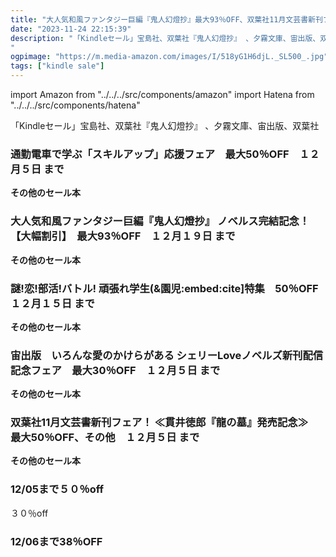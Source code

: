 ```yaml
---
title: "大人気和風ファンタジー巨編『鬼人幻燈抄』最大93％OFF、双葉社11月文芸書新刊フェア！ ≪貫井徳郎『龍の墓』発売記念≫　最大50％OFF"
date: "2023-11-24 22:15:39"
description: "「Kindleセール」宝島社、双葉社『鬼人幻燈抄』 、夕霧文庫、宙出版、双葉社
"
ogpimage: "https://m.media-amazon.com/images/I/518yG1H6djL._SL500_.jpg"
tags: ["kindle sale"]
---
```

import Amazon from "../../../src/components/amazon"
import Hatena from "../../../src/components/hatena"

「Kindleセール」宝島社、双葉社『鬼人幻燈抄』 、夕霧文庫、宙出版、双葉社



### 通勤電車で学ぶ「スキルアップ」応援フェア　最大50％OFF　１２月５日 まで


<Amazon asin="B0BJZJD6DS" />



<Amazon asin="B0CBMCTXCB" />



<Amazon asin="B0C85LX5W6" />


**その他のセール本**

<Hatena src="https://kyukyunyorituryo.github.io/kindle_sale/20231205s36874/" title=""/>

### 大人気和風ファンタジー巨編『鬼人幻燈抄』 ノベルス完結記念！【大幅割引】　最大93％OFF　１２月１９日 まで


<Amazon asin="B08WJ7TJLW" />



<Amazon asin="B0CGV7R1ZQ" />



<Amazon asin="B08WPMGW4K" />


**その他のセール本**

<Hatena src="https://kyukyunyorituryo.github.io/kindle_sale/20231219s36839/" title=""/>

### 謎!恋!部活!バトル! 頑張れ学生(&園児:embed:cite]特集　50％OFF　１２月１５日 まで

<Amazon asin="B0CDGBCRKM" />



<Amazon asin="B0C587DCS6" />


<Amazon asin="B0BZTWX36G" />


**その他のセール本**

<Hatena src="https://kyukyunyorituryo.github.io/kindle_sale/20231215s36838/" title=""/>

### 宙出版　いろんな愛のかけらがある シェリーLoveノベルズ新刊配信記念フェア　最大30％OFF　１２月５日 まで

<Amazon asin="B0CNCP1VF5" />


<Amazon asin="B0CNCMSF26" />


<Amazon asin="B0C89LCFDX" />


**その他のセール本**

<Hatena src="https://kyukyunyorituryo.github.io/kindle_sale/20231205s36800/" title=""/>

### 双葉社11月文芸書新刊フェア！ ≪貫井徳郎『龍の墓』発売記念≫　最大50％OFF、その他　１２月５日 まで

<Amazon asin="B0CKSG9R8Q" />


<Amazon asin="B0CM8YV769" />


<Amazon asin="B0C8H9X61M" />


**その他のセール本**

<Hatena src="https://kyukyunyorituryo.github.io/kindle_sale/20231205s36840/" title=""/>

### 12/05まで５０％off

<Amazon asin="B0B7VB5RGH" />

<Amazon asin="B09L52DGLS" />

３０％off

<Amazon asin="B07NCXZHJ1" />

<Amazon asin="B017SIRZ40" />

### 12/06まで38％OFF

<Amazon asin="B0C9HGDV5Q" />

<Amazon asin="B0C6LXM9Y5" />

